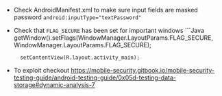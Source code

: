 - Check AndroidManifest.xml to make sure input fields are masked password
		`android:inputType="textPassword"`
- Check that `FLAG_SECURE` has been set for important windows
	   ```Java
		getWindow().setFlags(WindowManager.LayoutParams.FLAG_SECURE,
						WindowManager.LayoutParams.FLAG_SECURE);

		setContentView(R.layout.activity_main);
		
		
- To exploit checkout https://mobile-security.gitbook.io/mobile-security-testing-guide/android-testing-guide/0x05d-testing-data-storage#dynamic-analysis-7

